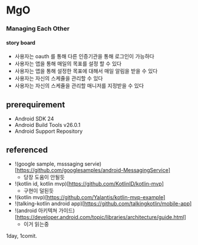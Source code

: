 # MgO
### Managing Each Other
#### story board
* 사용자는 oauth 를 통해 다른 인증기관을 통해 로그인이 가능하다
* 사용자는 앱을 통해 매일의 목표를 설정 할 수 있다
* 사용자는 앱을 통해 설정한 목표에 대해서 매일 알림을 받을 수 있다
* 사용자는 자신의 스케쥴을 관리할 수 있다
* 사용자는 자신의 스케쥴을 관리할 매니저를 지정받을 수 있다




## prerequirement
* Android SDK 24
* Android Build Tools v26.0.1
* Android Support Repository


## referenced
* !(google sample, msssaging servie)[https://github.com/googlesamples/android-MessagingService]
  * 당장 도움이 안될듯
* !(kotlin id, kotlin mvp)[https://github.com/KotlinID/kotlin-mvp]
  * 구현이 덜된듯
* !(kotlin mvp)[https://github.com/Yalantis/kotlin-mvp-example]
* !(talking-kotlin android app)[https://github.com/talkingkotlin/mobile-app]
* !(android 아키텍쳐 가이드)[https://developer.android.com/topic/libraries/architecture/guide.html]
  * 이거 읽는중



1day, 1comit.
